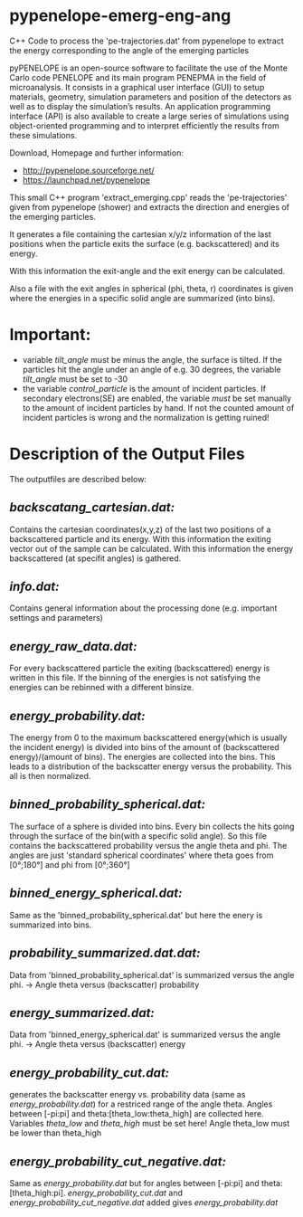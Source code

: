 pypenelope-emerg-eng-ang
========================

C++ Code to process the 'pe-trajectories.dat' from pypenelope to extract the energy corresponding to the angle of the emerging particles

pyPENELOPE is an open-source software to facilitate the use of the Monte Carlo code PENELOPE and its main program PENEPMA in the field of microanalysis. It consists in a graphical user interface (GUI) to setup materials, geometry, simulation parameters and position of the detectors as well as to display the simulation’s results. An application programming interface (API) is also available to create a large series of simulations using object-oriented programming and to interpret efficiently the results from these simulations.

Download, Homepage and further information:

* http://pypenelope.sourceforge.net/
* https://launchpad.net/pypenelope


This small C++ program 'extract_emerging.cpp' reads the 'pe-trajectories' given from pypenelope (shower) and extracts the direction and energies of the emerging particles.

It generates a file containing the cartesian x/y/z information of the last positions when the particle exits the surface (e.g. backscattered) and its energy.

With this information the exit-angle and the exit energy can be calculated.

Also a file with the exit angles in spherical (phi, theta, r) coordinates is given where the energies in a specific solid angle are summarized (into bins).

Important:
==========

* variable *tilt_angle* must be minus the angle, the surface is tilted. If the particles hit the angle under an angle of e.g. 30 degrees, the variable *tilt_angle* must be set to -30
* the variable *control_particle* is the amount of incident particles. If secondary electrons(SE) are enabled, the variable *must* be set manually to the amount of incident particles by hand. If not the counted amount of incident particles is wrong and the normalization is getting ruined!

Description of the Output Files
==============================

The outputfiles are described below:

*backscatang_cartesian.dat:*
-------------------------
Contains the cartesian coordinates(x,y,z) of the last two positions of a backscattered particle and its energy. With this information the exiting vector out of the sample can be calculated. With this information the energy backscattered (at specifit angles) is gathered.

*info.dat:*
---------
Contains general information about the processing done (e.g. important settings and parameters)

*energy_raw_data.dat:*
-------------------
For every backscattered particle the exiting (backscattered) energy is written in this file. If the binning of the energies is not satisfying the energies can be rebinned with a different binsize.

*energy_probability.dat:*
-----------------------
The energy from 0 to the maximum backscattered energy(which is usually the incident energy) is divided into bins of the amount of (backscattered energy)/(amount of bins). The energies are collected into the bins. This leads to a distribution of the backscatter energy versus the probability. This all is then normalized.

*binned_probability_spherical.dat:*
---------------------------------
The surface of a sphere is divided into bins. Every bin collects the hits going through the surface of the bin(with a specific solid angle). So this file contains the backscattered probability versus the angle theta and phi. The angles are just 'standard spherical coordinates' where theta goes from [0°;180°] and phi from [0°;360°]

*binned_energy_spherical.dat:*
----------------------------
Same as the 'binned_probability_spherical.dat' but here the enery is summarized into bins.

*probability_summarized.dat.dat:*
-------------------------------
Data from 'binned_probability_spherical.dat' is summarized versus the angle phi.  -> Angle theta versus (backscatter) probability

*energy_summarized.dat:*
----------------------
Data from 'binned_energy_spherical.dat' is summarized versus the angle phi. -> Angle theta versus (backscatter) energy

*energy_probability_cut.dat:*
----------------------
generates the backscatter energy vs. probability data (same as *energy_probability.dat*) for a restriced range of the angle theta. Angles between [-pi:pi] and theta:[theta_low:theta_high] are collected here. Variables *theta_low* and *theta_high* must be set here! Angle theta_low must be lower than theta_high

*energy_probability_cut_negative.dat:*
----------------------
Same as *energy_probability.dat* but for angles between [-pi:pi] and theta:[theta_high:pi]. *energy_probability_cut.dat* and *energy_probability_cut_negative.dat* added gives *energy_probability.dat*
